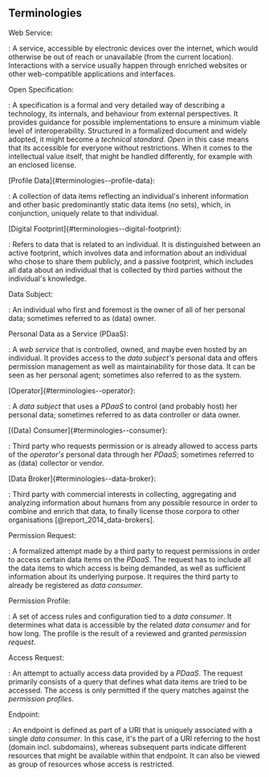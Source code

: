 ## Terminologies 



Web Service:

: A service, accessible by electronic devices over the internet, which would otherwise be out of 
  reach or unavailable (from the current location). Interactions with a service usually happen 
  through enriched websites or other web-compatible applications and interfaces.


Open Specification:

: A specification is a formal and very detailed way of describing a technology, its internals, and 
  behaviour from external perspectives. It provides guidance for possible implementations to ensure 
  a minimum viable level of interoperability. Structured in a formalized document and widely 
  adopted, it might become a *technical standard*. *Open* in this case means that its accessible for 
  everyone without restrictions. When it comes to the intellectual value itself, that might be 
  handled differently, for example with an enclosed license.


[Profile Data]{#terminologies--profile-data}:

: A collection of data items reflecting an individual's inherent information and other basic 
  predominantly static data items (no sets), which, in conjunction, uniquely relate to that 
  individual.


[Digital Footprint]{#terminologies--digital-footprint}:

: Refers to data that is related to an individual. It is distinguished between an active footprint, 
  which involves data and information about an individual who chose to share them publicly, and a 
  passive footprint, which includes all data about an individual that is collected by third parties 
  without the individual's knowledge.


Data Subject:

: An individual who first and foremost is the owner of all of her personal data; sometimes referred 
  to as (data) owner.


Personal Data as a Service (PDaaS):

: A *web service* that is controlled, owned, and maybe even hosted by an individual. It provides 
  access to the *data subject's* personal data and offers permission management as well as 
  maintainability for those data. It can be seen as her personal agent; sometimes also referred to 
  as the system.


[Operator]{#terminologies--operator}:

: A *data subject* that uses a *PDaaS* to control (and probably host) her personal data; sometimes 
  referred to as data controller or data owner.


[(Data) Consumer]{#terminologies--consumer}:

: Third party who requests permission or is already allowed to access parts of the *operator's* 
  personal data through her *PDaaS*; sometimes referred to as (data) collector or vendor.


[Data Broker]{#terminologies--data-broker}:

: Third party with commercial interests in collecting, aggregating and analyzing information about 
  humans from any possible resource in order to combine and enrich that data, to finally license 
  those corpora to other organisations [@report_2014_data-brokers]. 


Permission Request:

: A formalized attempt made by a third party to request permissions in order to access certain data 
  items on the *PDaaS*. The request has to include all the data items to which access is being 
  demanded, as well as sufficient information about its underlying purpose. It requires the third 
  party to already be registered as *data consumer*.


Permission Profile:

: A set of access rules and configuration tied to a *data consumer*. It determines what data is 
  accessible by the related *data consumer* and for how long. The profile is the result of a 
  reviewed and granted *permission request*. 


Access Request:

: An attempt to actually access data provided by a *PDaaS*. The request primarily consists of a 
  query that defines what data items are tried to be accessed. The access is only permitted if
  the query matches against the *permission profiles*.


Endpoint:

: An endpoint is defined as part of a URI that is uniquely associated with a single *data consumer*. 
  In this case, it's the part of a URI referring to the host (domain incl. subdomains), whereas 
  subsequent parts indicate different resources that might be available within that endpoint. It 
  can also be viewed as group of resources whose access is restricted. 
